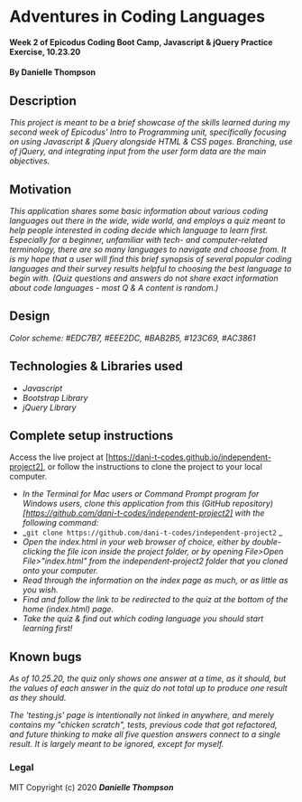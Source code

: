 # Adventures in Coding Languages

#### Week 2 of Epicodus Coding Boot Camp, Javascript & jQuery Practice Exercise, 10.23.20

#### By Danielle Thompson

## Description

_This project is meant to be a brief showcase of the skills learned during my second week of Epicodus' Intro to Programming unit, specifically focusing on using Javascript & jQuery alongside HTML & CSS pages. Branching, use of jQuery, and integrating input from the user form data are the main objectives._

## Motivation 

_This application shares some basic information about various coding languages out there in the wide, wide world, and employs a quiz meant to help people interested in coding decide which language to learn first. Especially for a beginner, unfamiliar with tech- and computer-related terminology, there are *so* many languages to navigate and choose from. It is my hope that a user will find this brief synopsis of several popular coding languages and their survey results helpful to choosing the best language to begin with. (Quiz questions and answers do *not* share exact information about code languages - most Q & A content is random.)_

## Design 

_Color scheme: #EDC7B7, #EEE2DC, #BAB2B5, #123C69, #AC3861_

## Technologies & Libraries used

* _Javascript_
* _Bootstrap Library_
* _jQuery Library_

## Complete setup instructions

Access the live project at [https://dani-t-codes.github.io/independent-project2], or follow the instructions to clone the project to your local computer. 

* _In the Terminal for Mac users or Command Prompt program for Windows users, clone this application from this (GitHub repository)[https://github.com/dani-t-codes/independent-project2] with the following command:_
* _`git clone https://github.com/dani-t-codes/independent-project2` _
* _Open the index.html in your web browser of choice, either by double-clicking the file icon inside the project folder, or by opening File>Open File>"index.html" from the independent-project2 folder that you cloned onto your computer._
* _Read through the information on the index page as much, or as little as you wish._
* _Find and follow the link to be redirected to the quiz at the bottom of the home (index.html) page._
* _Take the quiz & find out which coding language you should start learning first!_

## Known bugs

_As of 10.25.20, the quiz only shows one answer at a time, as it should, but the values of each answer in the quiz do not total up to produce one result as they should._

_The 'testing.js' page is intentionally not linked in anywhere, and merely contains my "chicken scratch", tests, previous code that got refactored, and future thinking to make all five question answers connect to a single result. It is largely meant to be ignored, except for myself._ 

### Legal 

MIT Copyright (c) 2020 **_Danielle Thompson_**
